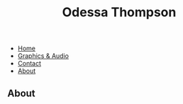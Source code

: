 	
<head>
	<title> Odessa Emmanuelle Thompson </title>
	<link rel="stylesheet" type="text/css" href="main.css">
<head>
	
<header>
	<h1>Odessa Thompson</h1>
</header>

<div class="navvv">	
<nav>
	<ul class="allnavv">
		<li  id = "stupid" class="navigation" ><a href="default.asp">Home</a></li>
  		<li class="navigation" id = "2stupid" ><a href="news.asp">Graphics & Audio</a></li>
  		<li class="navigation" id = "3stupid" ><a href="contact.asp">Contact</a></li>
  		<li class="navigation" id = "4stupid" ><a href="about.asp">About</a></li>
	</ul>
</nav>
</div>

<body>
    <h2 class="textmain">About</h2>
</body>



